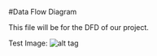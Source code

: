 #Data Flow Diagram

This file will be for the DFD of our project.

Test Image:
![alt tag](https://cloud.githubusercontent.com/assets/16803669/13310731/357b893c-db4e-11e5-96e5-a0d785a44431.PNG)

